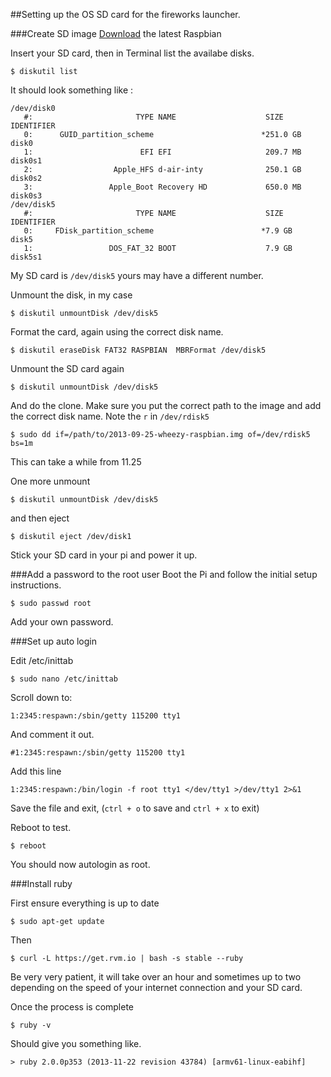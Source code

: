 ##Setting up the OS SD card for the fireworks launcher.

###Create SD image
[Download](http://downloads.raspberrypi.org/raspbian_latest) the latest Raspbian

Insert your SD card, then in Terminal list the availabe disks. 

	$ diskutil list
	
It should look something like :

	/dev/disk0
	   #:                       TYPE NAME                    SIZE       IDENTIFIER
	   0:      GUID_partition_scheme                        *251.0 GB   disk0
	   1:                        EFI EFI                     209.7 MB   disk0s1
	   2:                  Apple_HFS d-air-inty              250.1 GB   disk0s2
	   3:                 Apple_Boot Recovery HD             650.0 MB   disk0s3
	/dev/disk5
	   #:                       TYPE NAME                    SIZE       IDENTIFIER
	   0:     FDisk_partition_scheme                        *7.9 GB     disk5
	   1:                 DOS_FAT_32 BOOT                    7.9 GB     disk5s1

My SD card is `/dev/disk5` yours may have a different number. 

Unmount the disk, in my case 
	
	$ diskutil unmountDisk /dev/disk5
	
Format the card, again using the correct disk name.

	$ diskutil eraseDisk FAT32 RASPBIAN  MBRFormat /dev/disk5
	
Unmount the SD card again

	$ diskutil unmountDisk /dev/disk5
	
And do the clone. Make sure you put the correct path to the image and add the correct disk name. Note the `r` in  `/dev/rdisk5`
	
	$ sudo dd if=/path/to/2013-09-25-wheezy-raspbian.img of=/dev/rdisk5 bs=1m
	
This can take a while from 11.25
	
One more unmount

	$ diskutil unmountDisk /dev/disk5
	
and then eject

	$ diskutil eject /dev/disk1
	
Stick your SD card in your pi and power it up.

###Add a password to the root user 
Boot the Pi and follow the initial setup instructions. 

	$ sudo passwd root

Add your own password.

###Set up auto login

Edit /etc/inittab 

	$ sudo nano /etc/inittab
	
Scroll down to: 

	1:2345:respawn:/sbin/getty 115200 tty1
	
And comment it out.

	#1:2345:respawn:/sbin/getty 115200 tty1
	
Add this line

	1:2345:respawn:/bin/login -f root tty1 </dev/tty1 >/dev/tty1 2>&1
	
Save the file and exit, (`ctrl + o` to save and `ctrl + x` to exit) 

Reboot to test.

	$ reboot
	
You should now autologin as root.

###Install ruby

First ensure everything is up to date 


	$ sudo apt-get update
	
Then 

	$ curl -L https://get.rvm.io | bash -s stable --ruby
	
Be very very patient, it will take over an hour and sometimes up to two depending on the speed of your internet connection and your SD card.

Once the process is complete 

	$ ruby -v
	
Should give you something like.

	> ruby 2.0.0p353 (2013-11-22 revision 43784) [armv61-linux-eabihf]
	



